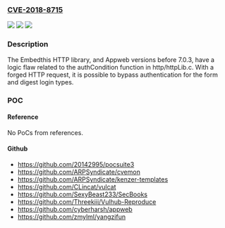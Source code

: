 ### [CVE-2018-8715](https://cve.mitre.org/cgi-bin/cvename.cgi?name=CVE-2018-8715)
![](https://img.shields.io/static/v1?label=Product&message=n%2Fa&color=blue)
![](https://img.shields.io/static/v1?label=Version&message=n%2Fa&color=blue)
![](https://img.shields.io/static/v1?label=Vulnerability&message=n%2Fa&color=brighgreen)

### Description

The Embedthis HTTP library, and Appweb versions before 7.0.3, have a logic flaw related to the authCondition function in http/httpLib.c. With a forged HTTP request, it is possible to bypass authentication for the form and digest login types.

### POC

#### Reference
No PoCs from references.

#### Github
- https://github.com/20142995/pocsuite3
- https://github.com/ARPSyndicate/cvemon
- https://github.com/ARPSyndicate/kenzer-templates
- https://github.com/CLincat/vulcat
- https://github.com/SexyBeast233/SecBooks
- https://github.com/Threekiii/Vulhub-Reproduce
- https://github.com/cyberharsh/appweb
- https://github.com/zmylml/yangzifun

